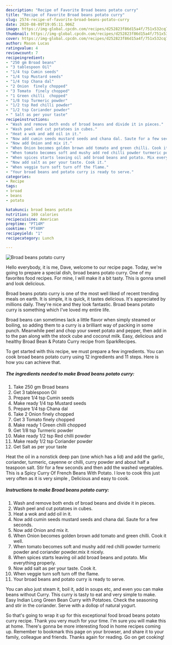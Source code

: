 ```yaml
---
description: "Recipe of Favorite Broad beans potato curry"
title: "Recipe of Favorite Broad beans potato curry"
slug: 2574-recipe-of-favorite-broad-beans-potato-curry
date: 2020-08-09T19:05:11.906Z
image: https://img-global.cpcdn.com/recipes/d252823f86d15a4f/751x532cq70/broad-beans-potato-curry-recipe-main-photo.jpg
thumbnail: https://img-global.cpcdn.com/recipes/d252823f86d15a4f/751x532cq70/broad-beans-potato-curry-recipe-main-photo.jpg
cover: https://img-global.cpcdn.com/recipes/d252823f86d15a4f/751x532cq70/broad-beans-potato-curry-recipe-main-photo.jpg
author: Mason Lucas
ratingvalue: 4
reviewcount: 7
recipeingredient:
- "250 gm Broad beans"
- "3 tablespoon Oil"
- "1/4 tsp Cumin seeds"
- "1/4 tsp Mustard seeds"
- "1/4 tsp Chana dal"
- "2 Onion  finely chopped"
- "3 Tomato  finely chopped"
- "1 Green chilli  chopped"
- "1/8 tsp Turmeric powder"
- "1/2 tsp Red chilli powder"
- "1/2 tsp Coriander powder"
- " Salt as per your taste"
recipeinstructions:
- "Wash and remove both ends of broad beans and divide it in pieces."
- "Wash peel and cut potatoes in cubes."
- "Heat a wok and add oil in it."
- "Now add cumin seeds mustard seeds and chana dal. Saute for a few seconds."
- "Now add Onion and mix it."
- "When Onion becomes golden brown add tomato and green chilli. Cook it well."
- "When tomato becomes soft and mushy add red chilli powder turmeric powder and coriander powder.mix it nicely."
- "When spices starts leaving oil add broad beans and potato. Mix everything properly."
- "Now add salt as per your taste. Cook it."
- "When veggie turn soft turn off the flame."
- "Your broad beans and potato curry is ready to serve."
categories:
- Recipe
tags:
- broad
- beans
- potato

katakunci: broad beans potato 
nutrition: 169 calories
recipecuisine: American
preptime: "PT14M"
cooktime: "PT40M"
recipeyield: "1"
recipecategory: Lunch

---
```



![Broad beans potato curry](https://img-global.cpcdn.com/recipes/d252823f86d15a4f/751x532cq70/broad-beans-potato-curry-recipe-main-photo.jpg)

Hello everybody, it is me, Dave, welcome to our recipe page. Today, we're going to prepare a special dish, broad beans potato curry. One of my favorites food recipes. For mine, I will make it a bit tasty. This is gonna smell and look delicious.

Broad beans potato curry is one of the most well liked of recent trending meals on earth. It is simple, it is quick, it tastes delicious. It's appreciated by millions daily. They're nice and they look fantastic. Broad beans potato curry is something which I've loved my entire life.

Broad beans can sometimes lack a little flavor when simply steamed or boiling, so adding them to a curry is a brilliant way of packing in some punch. Meanwhile peel and chop your sweet potato and pepper, then add in to the pan along with the stock cube and coconut milk. Easy, delicious and healthy Broad Bean &amp; Potato Curry recipe from SparkRecipes.


To get started with this recipe, we must prepare a few ingredients. You can cook broad beans potato curry using 12 ingredients and 11 steps. Here is how you can achieve that.

<!--inarticleads1-->

##### The ingredients needed to make Broad beans potato curry:

1. Take 250 gm Broad beans
1. Get 3 tablespoon Oil
1. Prepare 1/4 tsp Cumin seeds
1. Make ready 1/4 tsp Mustard seeds
1. Prepare 1/4 tsp Chana dal
1. Take 2 Onion  finely chopped
1. Get 3 Tomato  finely chopped
1. Make ready 1 Green chilli  chopped
1. Get 1/8 tsp Turmeric powder
1. Make ready 1/2 tsp Red chilli powder
1. Make ready 1/2 tsp Coriander powder
1. Get  Salt as per your taste


Heat the oil in a nonstick deep pan (one which has a lid) and add the garlic, coriander, turmeric, cayenne or chilli, curry powder and about half a teaspoon salt. Stir for a few seconds and then add the washed vegetables. This is a Spicy Curry Of French Beans With Potato. I love to cook this just very often as it is very simple , Delicious and easy to cook. 

<!--inarticleads2-->

##### Instructions to make Broad beans potato curry:

1. Wash and remove both ends of broad beans and divide it in pieces.
1. Wash peel and cut potatoes in cubes.
1. Heat a wok and add oil in it.
1. Now add cumin seeds mustard seeds and chana dal. Saute for a few seconds.
1. Now add Onion and mix it.
1. When Onion becomes golden brown add tomato and green chilli. Cook it well.
1. When tomato becomes soft and mushy add red chilli powder turmeric powder and coriander powder.mix it nicely.
1. When spices starts leaving oil add broad beans and potato. Mix everything properly.
1. Now add salt as per your taste. Cook it.
1. When veggie turn soft turn off the flame.
1. Your broad beans and potato curry is ready to serve.


You can also just steam it, boil it, add in soups etc, and even you can make beans without Curry. This curry is tasty to eat and very simple to make. Easy Indian Long Green Bean Curry with Potatoes. Check the seasoning and stir in the coriander. Serve with a dollop of natural yogurt. 

So that's going to wrap it up for this exceptional food broad beans potato curry recipe. Thank you very much for your time. I'm sure you will make this at home. There's gonna be more interesting food in home recipes coming up. Remember to bookmark this page on your browser, and share it to your family, colleague and friends. Thanks again for reading. Go on get cooking!
